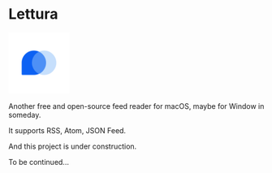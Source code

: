 # Lettura 

<div>
  <img src="./icon.svg" width="120px"/>
</div>

Another free and open-source feed reader for macOS, maybe for Window in someday.

It supports RSS, Atom, JSON Feed.

And this project is under construction.

To be continued...
